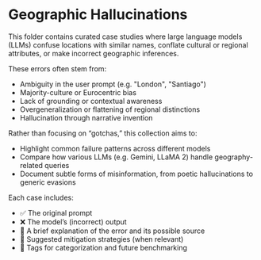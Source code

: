 # Geographic Hallucinations

This folder contains curated case studies where large language models (LLMs) confuse locations with similar names, conflate cultural or regional attributes, or make incorrect geographic inferences.

These errors often stem from:
- Ambiguity in the user prompt (e.g. "London", "Santiago")
- Majority-culture or Eurocentric bias
- Lack of grounding or contextual awareness
- Overgeneralization or flattening of regional distinctions
- Hallucination through narrative invention

Rather than focusing on “gotchas,” this collection aims to:
- Highlight common failure patterns across different models
- Compare how various LLMs (e.g. Gemini, LLaMA 2) handle geography-related queries
- Document subtle forms of misinformation, from poetic hallucinations to generic evasions

Each case includes:
- ✅ The original prompt
- ❌ The model’s (incorrect) output
- 📌 A brief explanation of the error and its possible source
- 🧭 Suggested mitigation strategies (when relevant)
- 🔎 Tags for categorization and future benchmarking



